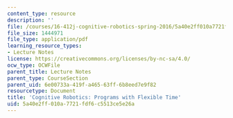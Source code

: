 ```yaml
---
content_type: resource
description: ''
file: /courses/16-412j-cognitive-robotics-spring-2016/5a40e2ff010a7721fdf6c5513ce5e26a_MIT16_412JS16_L4.pdf
file_size: 1444971
file_type: application/pdf
learning_resource_types:
- Lecture Notes
license: https://creativecommons.org/licenses/by-nc-sa/4.0/
ocw_type: OCWFile
parent_title: Lecture Notes
parent_type: CourseSection
parent_uid: 6e00733a-419f-a465-63ff-6b8eed7e9f82
resourcetype: Document
title: 'Cognitive Robotics: Programs with Flexible Time'
uid: 5a40e2ff-010a-7721-fdf6-c5513ce5e26a
---
```

